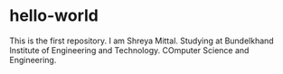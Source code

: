 # hello-world
This is the first repository.
I am Shreya Mittal. Studying at Bundelkhand Institute of Engineering and Technology. COmputer Science and Engineering.
